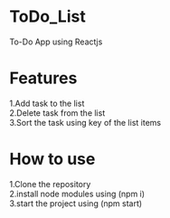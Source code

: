 # ToDo_List
To-Do App using Reactjs
</br>
# Features
1.Add task to the list</br>
2.Delete task from the list</br>
3.Sort the task using key of the list items</br>
# How to use
1.Clone the repository</br>
2.install node modules using (npm i)</br>
3.start the project using (npm start)

